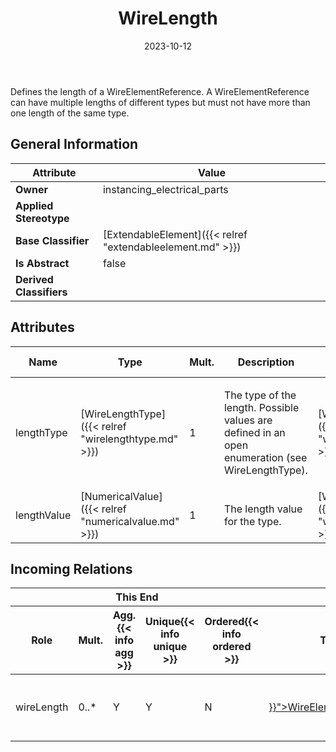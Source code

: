 ﻿---
title: WireLength
toc: false
type: specs
date: "2023-10-12"
draft: false
specification: VEC
version: 2.1.0
documentType: "Recommendation"
elementType: Class
classes:
  - WireLength
menu_name: vec-2.1.0
---
<p> Defines the length of a WireElementReference. A WireElementReference can have multiple lengths of different types but must not have more than one length of the same type.      </p>

## General Information

| Attribute               | Value |
|-------------------------|-------|
| **Owner**               | instancing_electrical_parts |
| **Applied Stereotype**  |   |
| **Base Classifier**     | [ExtendableElement]({{< relref "extendableelement.md" >}})<br/>  |
| **Is Abstract**         | false |
| **Derived Classifiers** |   |

## Attributes
|  Name  |  Type  |  Mult.  |  Description  |  Owning Classifier  |
|--------|--------|---------|---------------|--------------|
|lengthType| [WireLengthType]({{< relref "wirelengthtype.md" >}}) | 1 | <p> The type of the length.&#160;Possible values are defined in an open enumeration (see WireLengthType).      </p> | [WireLength]({{< relref "wirelength.md" >}}) |
|lengthValue| [NumericalValue]({{< relref "numericalvalue.md" >}}) | 1 | <p>The length value for the type.  </p> | [WireLength]({{< relref "wirelength.md" >}}) |


##  Incoming Relations
<table>
    <thead>
        <tr>
           <th colspan="5">This End</th>
           <th colspan="2">Other End</th>
           <th colspan="1">General</th>
        </tr>
        <tr>
           <th>Role</th>
           <th>Mult.</th>
           <th>Agg.{{< info agg >}}</th>
           <th>Unique{{< info unique >}}</th>
           <th>Ordered{{< info ordered >}}</th>
           <th>Type</th>
           <th>Mult.</th>
           <th>Description</th>
        </tr>
    <thead>
    <tbody>
    <tr>
        <td>wireLength</td>
        <td>0..*</td>
        <td>Y</td>
        <td>Y</td>
        <td>N</td>
        <td><a href="{{< relref "wireelementreference.md" >}}">WireElementReference</a></td>
        <td>1</td>
        <td>Specifies the different length of a wire.</td>
    </tr>
    </tbody>
</table>



